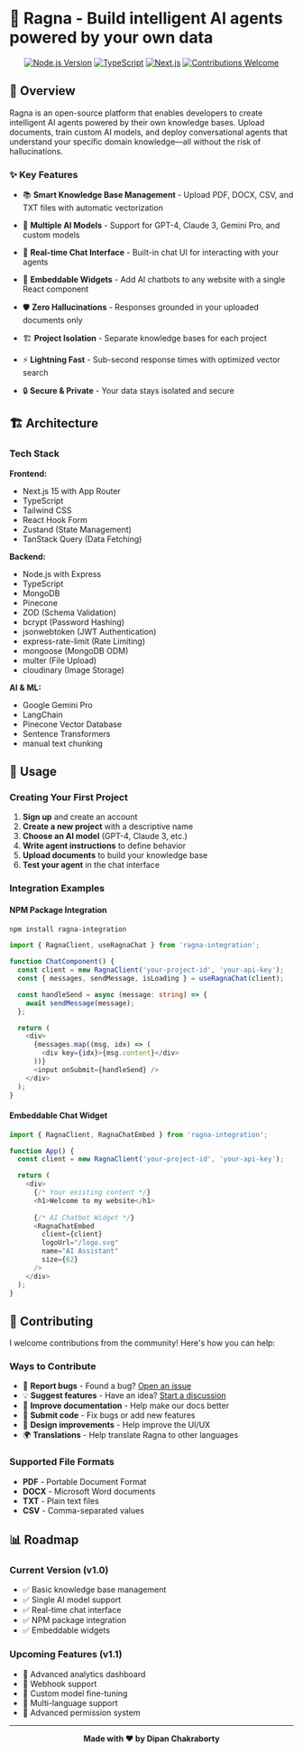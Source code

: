 # 🤖 Ragna - Build intelligent AI agents powered by your own data

<div align="center">





[![Node.js Version](https://img.shields.io/badge/node-%3E%3D18.0.0-brightgreen)](https://nodejs.org/)
[![TypeScript](https://img.shields.io/badge/TypeScript-007ACC?logo=typescript&logoColor=white)](https://www.typescriptlang.org/)
[![Next.js](https://img.shields.io/badge/Next.js-000000?logo=next.js&logoColor=white)](https://nextjs.org/)
[![Contributions Welcome](https://img.shields.io/badge/contributions-welcome-brightgreen.svg)](CONTRIBUTING.md)


</div>

## 🌟 Overview

Ragna is an open-source platform that enables developers to create intelligent AI agents powered by their own knowledge bases. Upload documents, train custom AI models, and deploy conversational agents that understand your specific domain knowledge—all without the risk of hallucinations.

### ✨ Key Features

- 📚 **Smart Knowledge Base Management** - Upload PDF, DOCX, CSV, and TXT files with automatic vectorization
- 🤖 **Multiple AI Models** - Support for GPT-4, Claude 3, Gemini Pro, and custom models
- 💬 **Real-time Chat Interface** - Built-in chat UI for interacting with your agents

- 🎨 **Embeddable Widgets** - Add AI chatbots to any website with a single React component
- 🛡️ **Zero Hallucinations** - Responses grounded in your uploaded documents only
- 🏗️ **Project Isolation** - Separate knowledge bases for each project
- ⚡ **Lightning Fast** - Sub-second response times with optimized vector search
- 🔒 **Secure & Private** - Your data stays isolated and secure

## 🏗️ Architecture




### Tech Stack

**Frontend:**
- Next.js 15 with App Router
- TypeScript
- Tailwind CSS
- React Hook Form
- Zustand (State Management)
- TanStack Query (Data Fetching)

**Backend:**
- Node.js with Express
- TypeScript
- MongoDB
- Pinecone
- ZOD (Schema Validation)
- bcrypt (Password Hashing)
- jsonwebtoken (JWT Authentication)
- express-rate-limit (Rate Limiting)
- mongoose (MongoDB ODM)
- multer (File Upload)
- cloudinary (Image Storage)

**AI & ML:**
- Google Gemini Pro
- LangChain
- Pinecone Vector Database
- Sentence Transformers
- manual text chunking




## 📖 Usage

### Creating Your First Project

1. **Sign up** and create an account
2. **Create a new project** with a descriptive name
3. **Choose an AI model** (GPT-4, Claude 3, etc.)
4. **Write agent instructions** to define behavior
5. **Upload documents** to build your knowledge base
6. **Test your agent** in the chat interface

### Integration Examples

#### NPM Package Integration

```bash
npm install ragna-integration
```

```typescript
import { RagnaClient, useRagnaChat } from 'ragna-integration';

function ChatComponent() {
  const client = new RagnaClient('your-project-id', 'your-api-key');
  const { messages, sendMessage, isLoading } = useRagnaChat(client);

  const handleSend = async (message: string) => {
    await sendMessage(message);
  };

  return (
    <div>
      {messages.map((msg, idx) => (
        <div key={idx}>{msg.content}</div>
      ))}
      <input onSubmit={handleSend} />
    </div>
  );
}
```

#### Embeddable Chat Widget

```typescript
import { RagnaClient, RagnaChatEmbed } from 'ragna-integration';

function App() {
  const client = new RagnaClient('your-project-id', 'your-api-key');

  return (
    <div>
      {/* Your existing content */}
      <h1>Welcome to my website</h1>
      
      {/* AI Chatbot Widget */}
      <RagnaChatEmbed
        client={client}
        logoUrl="/logo.svg"
        name="AI Assistant"
        size={62}
      />
    </div>
  );
}


   ```

## 🤝 Contributing

I welcome contributions from the community! Here's how you can help:

### Ways to Contribute

- 🐛 **Report bugs** - Found a bug? [Open an issue](https://github.com/yourusername/ragna/issues)
- 💡 **Suggest features** - Have an idea? [Start a discussion](https://github.com/yourusername/ragna/discussions)
- 📝 **Improve documentation** - Help make our docs better
- 🔧 **Submit code** - Fix bugs or add new features
- 🎨 **Design improvements** - Help improve the UI/UX
- 🌍 **Translations** - Help translate Ragna to other languages








### Supported File Formats

- **PDF** - Portable Document Format
- **DOCX** - Microsoft Word documents
- **TXT** - Plain text files
- **CSV** - Comma-separated values



## 📊 Roadmap

### Current Version (v1.0)
- ✅ Basic knowledge base management
- ✅ Single AI model support
- ✅ Real-time chat interface
- ✅ NPM package integration
- ✅ Embeddable widgets

### Upcoming Features (v1.1)
- 🔄 Advanced analytics dashboard
- 🔄 Webhook support
- 🔄 Custom model fine-tuning
- 🔄 Multi-language support
- 🔄 Advanced permission system






---

<div align="center">

**Made with ❤️ by Dipan Chakraborty**

<!-- [Website](https://ragna.ai) • [Twitter](https://twitter.com/ragna_ai) • [LinkedIn](https://linkedin.com/company/ragna) -->

</div>


